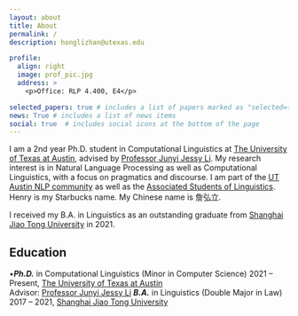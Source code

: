 ```yaml
---
layout: about
title: About
permalink: /
description: honglizhan@utexas.edu

profile:
  align: right
  image: prof_pic.jpg
  address: >
    <p>Office: RLP 4.400, E4</p>

selected_papers: true # includes a list of papers marked as "selected={true}"
news: True # includes a list of news items
social: true  # includes social icons at the bottom of the page
---
```


I am a 2nd year Ph.D. student in Computational Linguistics at <a href="https://www.utexas.edu/">The University of Texas at Austin</a>, advised by <a href="https://jessyli.com/">Professor Junyi Jessy Li</a>. My research interest is in Natural Language Processing as well as Computational Linguistics, with a focus on pragmatics and discourse. I am part of the <a href="https://www.nlp.utexas.edu/">UT Austin NLP community</a> as well as the <a href="https://asol.ling.utexas.edu/">Associated Students of Linguistics</a>. Henry is my Starbucks name. My Chinese name is 詹弘立.

I received my B.A. in Linguistics as an outstanding graduate from <a href="https://en.sjtu.edu.cn/">Shanghai Jiao Tong University</a> in 2021.

<h2>Education</h2>

&bull;<b><i>Ph.D.</i></b> in Computational Linguistics (Minor in Computer Science)
2021 &#8211; Present, <a href="https://www.utexas.edu/">The University of Texas at Austin</a><br>
Advisor: <a href="https://jessyli.com/">Professor Junyi Jessy Li</a>
<b><i>B.A.</i></b> in Linguistics (Double Major in Law)
2017 &#8211; 2021, <a href="https://en.sjtu.edu.cn/">Shanghai Jiao Tong University</a>